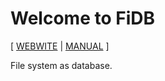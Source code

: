 # Welcome to FiDB

[ [WEBWITE](https://fidb.app)
| [MANUAL](https://readonly.link/manuals/https://code-of-fidb.fidb.app/docs/manual.json) ]

File system as database.
